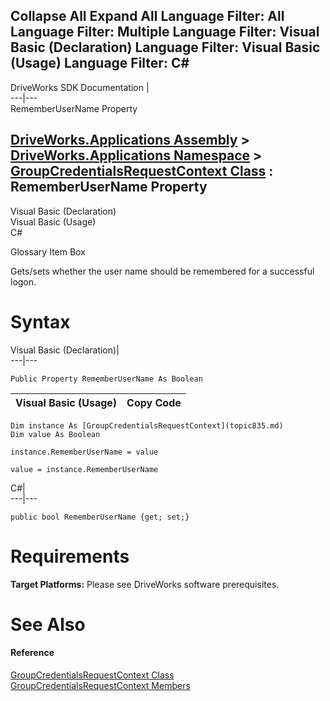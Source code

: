        

 Collapse All Expand All  Language Filter: All  Language Filter: Multiple  Language Filter: Visual Basic (Declaration) Language Filter: Visual Basic (Usage) Language Filter: C#  
---  
DriveWorks SDK Documentation  |   
---|---  
RememberUserName Property   
  
[DriveWorks.Applications Assembly](topic13.md) > [DriveWorks.Applications Namespace](topic16.md) > [GroupCredentialsRequestContext Class](topic835.md) : RememberUserName Property  
---  
  
Visual Basic (Declaration)    
Visual Basic (Usage)    
C# 

Glossary Item Box

Gets/sets whether the user name should be remembered for a successful logon. 

# Syntax

Visual Basic (Declaration)|   
---|---  
      
    
    Public Property RememberUserName As Boolean  
  
Visual Basic (Usage)| Copy Code  
---|---  
      
    
    Dim instance As [GroupCredentialsRequestContext](topic835.md)
    Dim value As Boolean
     
    instance.RememberUserName = value
     
    value = instance.RememberUserName  
  
C#|   
---|---  
      
    
    public bool RememberUserName {get; set;}  
  
# Requirements

**Target Platforms:** Please see DriveWorks software prerequisites.

# See Also

#### Reference

[GroupCredentialsRequestContext Class](topic835.md)   
[GroupCredentialsRequestContext Members](topic836.md)


